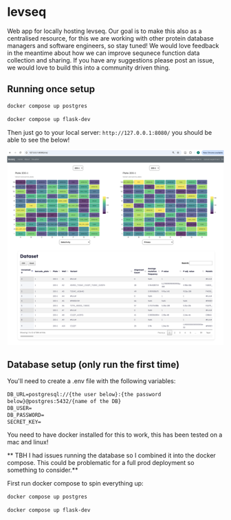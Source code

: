 # levseq

Web app for locally hosting levseq. Our goal is to make this also as a centralised resource, for this we are 
working with other protein database managers and software engineers, so stay tuned! We would love feedback in 
the meantime about how we can improve sequnece function data collection and sharing. If you have any suggestions
please post an issue, we would love to build this into a community driven thing.

## Running once setup


```bash
docker compose up postgres
```

```bash
docker compose up flask-dev
```

Then just go to your local server: `http://127.0.0.1:8080/` you should be able to see the below!

![screenshot](images/main.png)


## Database setup (only run the first time)

You'll need to create a .env file with the following variables:

```
DB_URL=postgresql://{the user below}:{the password below}@postgres:5432/{name of the DB}
DB_USER=
DB_PASSWORD=
SECRET_KEY=
```

You need to have docker installed for this to work, this has been tested on a mac and linux!

** TBH I had issues running the database so I combined it into the docker compose. This could be problematic for a 
full prod deployment so something to consider.**

First run docker compose to spin everything up:
```bash
docker compose up postgres
```

```bash
docker compose up flask-dev
```

